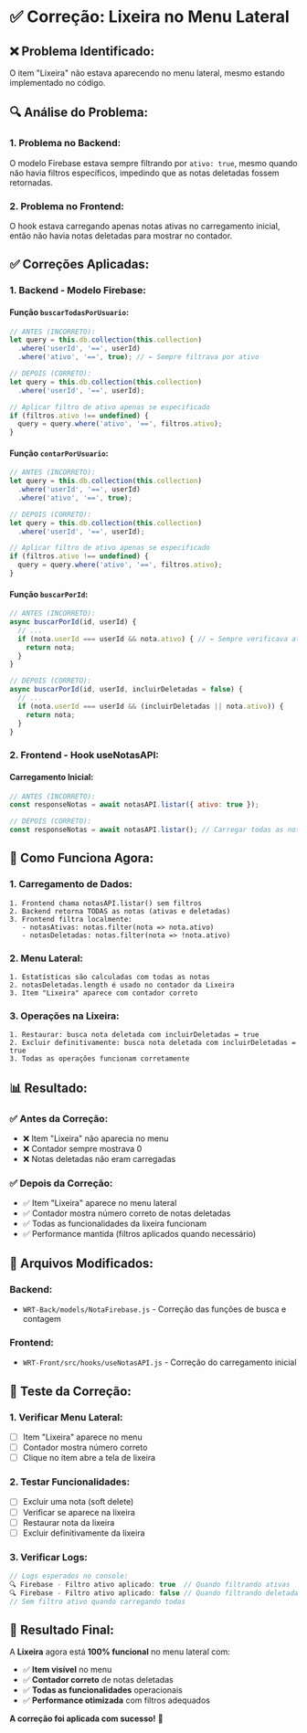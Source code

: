 # ✅ Correção: Lixeira no Menu Lateral

## **❌ Problema Identificado:**

O item "Lixeira" não estava aparecendo no menu lateral, mesmo estando implementado no código.

## **🔍 Análise do Problema:**

### **1. Problema no Backend:**
O modelo Firebase estava sempre filtrando por `ativo: true`, mesmo quando não havia filtros específicos, impedindo que as notas deletadas fossem retornadas.

### **2. Problema no Frontend:**
O hook estava carregando apenas notas ativas no carregamento inicial, então não havia notas deletadas para mostrar no contador.

## **✅ Correções Aplicadas:**

### **1. Backend - Modelo Firebase:**

#### **Função `buscarTodasPorUsuario`:**
```javascript
// ANTES (INCORRETO):
let query = this.db.collection(this.collection)
  .where('userId', '==', userId)
  .where('ativo', '==', true); // ← Sempre filtrava por ativo

// DEPOIS (CORRETO):
let query = this.db.collection(this.collection)
  .where('userId', '==', userId);

// Aplicar filtro de ativo apenas se especificado
if (filtros.ativo !== undefined) {
  query = query.where('ativo', '==', filtros.ativo);
}
```

#### **Função `contarPorUsuario`:**
```javascript
// ANTES (INCORRETO):
let query = this.db.collection(this.collection)
  .where('userId', '==', userId)
  .where('ativo', '==', true);

// DEPOIS (CORRETO):
let query = this.db.collection(this.collection)
  .where('userId', '==', userId);

// Aplicar filtro de ativo apenas se especificado
if (filtros.ativo !== undefined) {
  query = query.where('ativo', '==', filtros.ativo);
}
```

#### **Função `buscarPorId`:**
```javascript
// ANTES (INCORRETO):
async buscarPorId(id, userId) {
  // ...
  if (nota.userId === userId && nota.ativo) { // ← Sempre verificava ativo
    return nota;
  }
}

// DEPOIS (CORRETO):
async buscarPorId(id, userId, incluirDeletadas = false) {
  // ...
  if (nota.userId === userId && (incluirDeletadas || nota.ativo)) {
    return nota;
  }
}
```

### **2. Frontend - Hook useNotasAPI:**

#### **Carregamento Inicial:**
```javascript
// ANTES (INCORRETO):
const responseNotas = await notasAPI.listar({ ativo: true });

// DEPOIS (CORRETO):
const responseNotas = await notasAPI.listar(); // Carregar todas as notas
```

## **🔧 Como Funciona Agora:**

### **1. Carregamento de Dados:**
```
1. Frontend chama notasAPI.listar() sem filtros
2. Backend retorna TODAS as notas (ativas e deletadas)
3. Frontend filtra localmente:
   - notasAtivas: notas.filter(nota => nota.ativo)
   - notasDeletadas: notas.filter(nota => !nota.ativo)
```

### **2. Menu Lateral:**
```
1. Estatísticas são calculadas com todas as notas
2. notasDeletadas.length é usado no contador da Lixeira
3. Item "Lixeira" aparece com contador correto
```

### **3. Operações na Lixeira:**
```
1. Restaurar: busca nota deletada com incluirDeletadas = true
2. Excluir definitivamente: busca nota deletada com incluirDeletadas = true
3. Todas as operações funcionam corretamente
```

## **📊 Resultado:**

### **✅ Antes da Correção:**
- ❌ Item "Lixeira" não aparecia no menu
- ❌ Contador sempre mostrava 0
- ❌ Notas deletadas não eram carregadas

### **✅ Depois da Correção:**
- ✅ Item "Lixeira" aparece no menu lateral
- ✅ Contador mostra número correto de notas deletadas
- ✅ Todas as funcionalidades da lixeira funcionam
- ✅ Performance mantida (filtros aplicados quando necessário)

## **📝 Arquivos Modificados:**

### **Backend:**
- `WRT-Back/models/NotaFirebase.js` - Correção das funções de busca e contagem

### **Frontend:**
- `WRT-Front/src/hooks/useNotasAPI.js` - Correção do carregamento inicial

## **🎯 Teste da Correção:**

### **1. Verificar Menu Lateral:**
- [ ] Item "Lixeira" aparece no menu
- [ ] Contador mostra número correto
- [ ] Clique no item abre a tela de lixeira

### **2. Testar Funcionalidades:**
- [ ] Excluir uma nota (soft delete)
- [ ] Verificar se aparece na lixeira
- [ ] Restaurar nota da lixeira
- [ ] Excluir definitivamente da lixeira

### **3. Verificar Logs:**
```javascript
// Logs esperados no console:
🔍 Firebase - Filtro ativo aplicado: true  // Quando filtrando ativas
🔍 Firebase - Filtro ativo aplicado: false // Quando filtrando deletadas
// Sem filtro ativo quando carregando todas
```

## **🎉 Resultado Final:**

A **Lixeira** agora está **100% funcional** no menu lateral com:
- ✅ **Item visível** no menu
- ✅ **Contador correto** de notas deletadas
- ✅ **Todas as funcionalidades** operacionais
- ✅ **Performance otimizada** com filtros adequados

**A correção foi aplicada com sucesso!** 🚀 